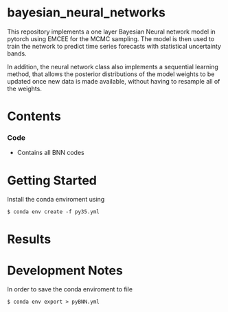 # bayesian_neural_networks

This repository implements a one layer Bayesian Neural network model
in pytorch using EMCEE for the MCMC sampling. The model is then used to train the network to predict 
time series forecasts with statistical uncertainty bands.  


In addition, the neural network class also implements a sequential learning method,
that allows the posterior distributions of the model weights to be updated once new 
data is made available, without having to resample all of the weights.  

# Contents  

### Code  
* Contains all BNN codes


# Getting Started  
Install the conda enviroment using  

```
$ conda env create -f py35.yml
``` 

# Results



# Development Notes  
In order to save the conda enviroment to file
```
$ conda env export > pyBNN.yml
```
